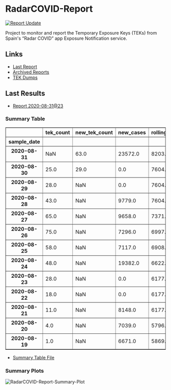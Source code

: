 # RadarCOVID-Report

[![Report Update](https://github.com/pvieito/RadarCOVID-Report/workflows/Report%20Update/badge.svg?event=schedule)](https://github.com/pvieito/RadarCOVID-Report/blob/master/RadarCOVID-Report.ipynb)

Project to monitor and report the Temporary Exposure Keys (TEKs) from Spain's “Radar COVID” app Exposure Notification service.

## Links

- [Last Report](https://github.com/pvieito/RadarCOVID-Report/blob/master/RadarCOVID-Report.ipynb) 
- [Archived Reports](https://github.com/pvieito/RadarCOVID-Report/tree/master/Notebooks/RadarCOVID-Report)
- [TEK Dumps](https://github.com/pvieito/RadarCOVID-Report/tree/master/Data/TEKs)

## Last Results

- [Report 2020-08-31@23](https://github.com/pvieito/RadarCOVID-Report/blob/master/Notebooks/RadarCOVID-Report/Hourly/RadarCOVID-Report-2020-08-31@23.ipynb)

### Summary Table

<table border="1" class="dataframe">
  <thead>
    <tr style="text-align: right;">
      <th></th>
      <th>tek_count</th>
      <th>new_tek_count</th>
      <th>new_cases</th>
      <th>rolling_mean_new_cases</th>
      <th>tek_count_per_new_case</th>
      <th>new_tek_count_per_new_case</th>
      <th>new_tek_devices</th>
      <th>new_tek_devices_per_new_case</th>
      <th>new_tek_count_per_new_tek_device</th>
    </tr>
    <tr>
      <th>sample_date</th>
      <th></th>
      <th></th>
      <th></th>
      <th></th>
      <th></th>
      <th></th>
      <th></th>
      <th></th>
      <th></th>
    </tr>
  </thead>
  <tbody>
    <tr>
      <th>2020-08-31</th>
      <td>NaN</td>
      <td>63.0</td>
      <td>23572.0</td>
      <td>8203.142857</td>
      <td>NaN</td>
      <td>0.007680</td>
      <td>25.0</td>
      <td>0.003048</td>
      <td>2.5200</td>
    </tr>
    <tr>
      <th>2020-08-30</th>
      <td>25.0</td>
      <td>29.0</td>
      <td>0.0</td>
      <td>7604.571429</td>
      <td>0.003287</td>
      <td>0.003813</td>
      <td>16.0</td>
      <td>0.002104</td>
      <td>1.8125</td>
    </tr>
    <tr>
      <th>2020-08-29</th>
      <td>28.0</td>
      <td>NaN</td>
      <td>0.0</td>
      <td>7604.571429</td>
      <td>0.003682</td>
      <td>NaN</td>
      <td>27.0</td>
      <td>0.003550</td>
      <td>NaN</td>
    </tr>
    <tr>
      <th>2020-08-28</th>
      <td>43.0</td>
      <td>NaN</td>
      <td>9779.0</td>
      <td>7604.571429</td>
      <td>0.005654</td>
      <td>NaN</td>
      <td>NaN</td>
      <td>NaN</td>
      <td>NaN</td>
    </tr>
    <tr>
      <th>2020-08-27</th>
      <td>65.0</td>
      <td>NaN</td>
      <td>9658.0</td>
      <td>7371.571429</td>
      <td>0.008818</td>
      <td>NaN</td>
      <td>NaN</td>
      <td>NaN</td>
      <td>NaN</td>
    </tr>
    <tr>
      <th>2020-08-26</th>
      <td>75.0</td>
      <td>NaN</td>
      <td>7296.0</td>
      <td>6997.428571</td>
      <td>0.010718</td>
      <td>NaN</td>
      <td>NaN</td>
      <td>NaN</td>
      <td>NaN</td>
    </tr>
    <tr>
      <th>2020-08-25</th>
      <td>58.0</td>
      <td>NaN</td>
      <td>7117.0</td>
      <td>6908.142857</td>
      <td>0.008396</td>
      <td>NaN</td>
      <td>NaN</td>
      <td>NaN</td>
      <td>NaN</td>
    </tr>
    <tr>
      <th>2020-08-24</th>
      <td>48.0</td>
      <td>NaN</td>
      <td>19382.0</td>
      <td>6622.000000</td>
      <td>0.007249</td>
      <td>NaN</td>
      <td>NaN</td>
      <td>NaN</td>
      <td>NaN</td>
    </tr>
    <tr>
      <th>2020-08-23</th>
      <td>28.0</td>
      <td>NaN</td>
      <td>0.0</td>
      <td>6177.285714</td>
      <td>0.004533</td>
      <td>NaN</td>
      <td>NaN</td>
      <td>NaN</td>
      <td>NaN</td>
    </tr>
    <tr>
      <th>2020-08-22</th>
      <td>18.0</td>
      <td>NaN</td>
      <td>0.0</td>
      <td>6177.285714</td>
      <td>0.002914</td>
      <td>NaN</td>
      <td>NaN</td>
      <td>NaN</td>
      <td>NaN</td>
    </tr>
    <tr>
      <th>2020-08-21</th>
      <td>11.0</td>
      <td>NaN</td>
      <td>8148.0</td>
      <td>6177.285714</td>
      <td>0.001781</td>
      <td>NaN</td>
      <td>NaN</td>
      <td>NaN</td>
      <td>NaN</td>
    </tr>
    <tr>
      <th>2020-08-20</th>
      <td>4.0</td>
      <td>NaN</td>
      <td>7039.0</td>
      <td>5796.000000</td>
      <td>0.000690</td>
      <td>NaN</td>
      <td>NaN</td>
      <td>NaN</td>
      <td>NaN</td>
    </tr>
    <tr>
      <th>2020-08-19</th>
      <td>1.0</td>
      <td>NaN</td>
      <td>6671.0</td>
      <td>5869.000000</td>
      <td>0.000170</td>
      <td>NaN</td>
      <td>NaN</td>
      <td>NaN</td>
      <td>NaN</td>
    </tr>
  </tbody>
</table>

- [Summary Table File](https://github.com/pvieito/RadarCOVID-Report/blob/master/Data/Resources/Current/RadarCOVID-Report-Summary-Table.csv)

### Summary Plots

![RadarCOVID-Report-Summary-Plot](https://github.com/pvieito/RadarCOVID-Report/raw/master/Data/Resources/Current/RadarCOVID-Report-Summary-Plots.png)
